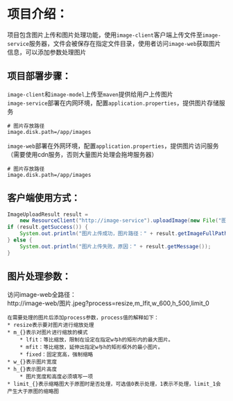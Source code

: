 项目介绍：
=============

项目包含图片上传和图片处理功能，使用`image-client`客户端上传文件至`image-service`服务器，文件会被保存在指定文件目录，使用者访问`image-web`获取图片信息，可以添加参数处理图片

项目部署步骤：
-------------
`image-client`和`image-model`上传至`maven`提供给用户上传图片<br>
`image-service`部署在内网环境，配置`application.properties`，提供图片存储服务<br>
```properties
# 图片存放路径
image.disk.path=/app/images
```

`image-web`部署在外网环境，配置`application.properties`，提供图片访问服务（需要使用cdn服务，否则大量图片处理会拖垮服务器）
```properties
# 图片存放路径
image.disk.path=/app/images
```

客户端使用方式：
--------------

```java
ImageUploadResult result =
    new ResourceClient("http://image-service").uploadImage(new File("图片.jpg"), "2017-07-19/图片.jpg");
if (result.getSuccess()) {
    System.out.println("图片上传成功，图片路径：" + result.getImageFullPath());
} else {
    System.out.println("图片上传失败，原因：" + result.getMessage());
}
```

图片处理参数：
--------------

访问image-web全路径：<br>
http://image-web/图片.jpeg?process=resize,m_lfit,w_600,h_500,limit_0

    在需要处理的图片后添加process参数，process值的解释如下：
    * resize表示要对图片进行缩放处理
    * m_{}表示对图片进行缩放的模式
        * lfit：等比缩放，限制在设定在指定w与h的矩形内的最大图片。
        * mfit：等比缩放，延伸出指定w与h的矩形框外的最小图片。
        * fixed：固定宽高，强制缩略
    * w_{}表示图片宽度
    * h_{}表示图片高度
        * 图片宽度和高度必须填写一项
    * limit_{}表示缩略图大于原图时是否处理，可选值0表示处理，1表示不处理，limit_1会产生大于原图的缩略图
